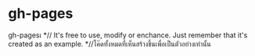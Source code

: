 # gh-pages
gh-pagesเ
*// It's free to use, modify or enchance. Just 
remember that it's created as an example.
*//โค๊ดทั้งหมดที่เห็นสร้างขึ้นเพื่อเป็นตัวอย่างเท่านั้น
